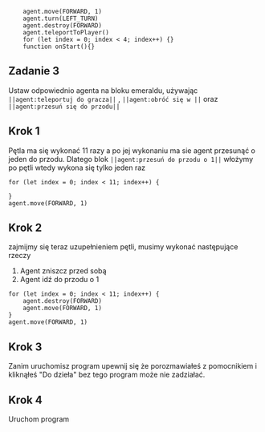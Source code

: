 ```blocks
    agent.move(FORWARD, 1)
    agent.turn(LEFT_TURN)
    agent.destroy(FORWARD)
    agent.teleportToPlayer()
    for (let index = 0; index < 4; index++) {}
    function onStart(){}

```
## Zadanie 3
Ustaw odpowiednio agenta na bloku emeraldu, używając ``||agent:teleportuj do gracza||`` ,
``||agent:obróć się w ||`` oraz  ``||agent:przesuń się do przodu||``

## Krok 1
Pętla ma się wykonać 11 razy a po jej wykonaniu
ma sie agent przesunąć o jeden do przodu. Dlatego blok ``||agent:przesuń do przodu o 1||``
włożymy po pętli wtedy wykona się tylko jeden raz
```blocks
for (let index = 0; index < 11; index++) {
  
}
agent.move(FORWARD, 1)
```
## Krok 2
zajmijmy się teraz uzupełnieniem pętli, musimy wykonać następujące rzeczy
1. Agent zniszcz przed sobą 
2. Agent idź do przodu o 1

```blocks
for (let index = 0; index < 11; index++) {
    agent.destroy(FORWARD)
    agent.move(FORWARD, 1)
}
agent.move(FORWARD, 1)
```
## Krok 3
Zanim uruchomisz program upewnij się że porozmawiałeś z pomocnikiem i kliknąłeś
"Do dzieła" bez tego program może nie zadziałać.

## Krok 4
Uruchom program
